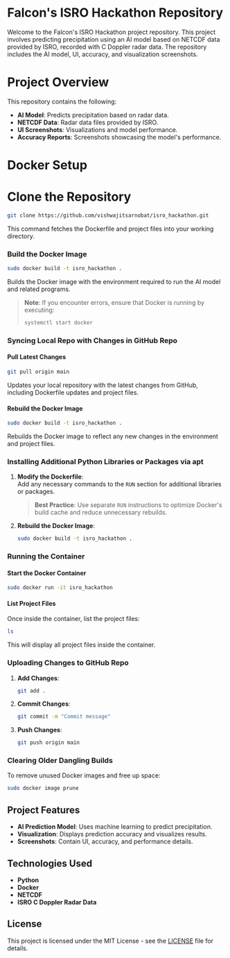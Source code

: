 # Falcon's ISRO Hackathon Repository

Welcome to the Falcon's ISRO Hackathon project repository. This project involves predicting precipitation using an AI model based on NETCDF data provided by ISRO, recorded with C Doppler radar data. The repository includes the AI model, UI, accuracy, and visualization screenshots.

# Project Overview
This repository contains the following:
- **AI Model**: Predicts precipitation based on radar data.
- **NETCDF Data**: Radar data files provided by ISRO.
- **UI Screenshots**: Visualizations and model performance.
- **Accuracy Reports**: Screenshots showcasing the model's performance.

# Docker Setup

# Clone the Repository

```bash
git clone https://github.com/vishwajitsarnobat/isro_hackathon.git
```

This command fetches the Dockerfile and project files into your working directory.

### Build the Docker Image

```bash
sudo docker build -t isro_hackathon .
```

Builds the Docker image with the environment required to run the AI model and related programs.

> **Note**: If you encounter errors, ensure that Docker is running by executing:
> ```bash
> systemctl start docker
> ```

### Syncing Local Repo with Changes in GitHub Repo

#### Pull Latest Changes

```bash
git pull origin main
```

Updates your local repository with the latest changes from GitHub, including Dockerfile updates and project files.

#### Rebuild the Docker Image

```bash
sudo docker build -t isro_hackathon .
```

Rebuilds the Docker image to reflect any new changes in the environment and project files.

### Installing Additional Python Libraries or Packages via apt

1. **Modify the Dockerfile**:  
   Add any necessary commands to the `RUN` section for additional libraries or packages.
   > **Best Practice**: Use separate `RUN` instructions to optimize Docker's build cache and reduce unnecessary rebuilds.
   
2. **Rebuild the Docker Image**:
   ```bash
   sudo docker build -t isro_hackathon .
   ```

### Running the Container

#### Start the Docker Container

```bash
sudo docker run -it isro_hackathon
```

#### List Project Files

Once inside the container, list the project files:

```bash
ls
```

This will display all project files inside the container.

### Uploading Changes to GitHub Repo

1. **Add Changes**:
   ```bash
   git add .
   ```

2. **Commit Changes**:
   ```bash
   git commit -m "Commit message"
   ```

3. **Push Changes**:
   ```bash
   git push origin main
   ```

### Clearing Older Dangling Builds

To remove unused Docker images and free up space:

```bash
sudo docker image prune
```

## Project Features
- **AI Prediction Model**: Uses machine learning to predict precipitation.
- **Visualization**: Displays prediction accuracy and visualizes results.
- **Screenshots**: Contain UI, accuracy, and performance details.

## Technologies Used
- **Python**
- **Docker**
- **NETCDF**
- **ISRO C Doppler Radar Data**

## License
This project is licensed under the MIT License - see the [LICENSE](LICENSE) file for details.

